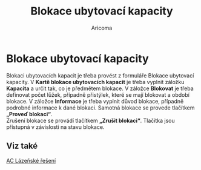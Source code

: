 ﻿---
    title: "Blokace ubytovací kapacity"
    author: Aricoma
    ms.date: 04/30/2018
    ms.topic: article
    ms.prod: dynamics-nav-2017
    ms.contentlocale: cs-cz
    ms.lasthandoff: 04/30/2018
---

# Blokace ubytovací kapacity

Blokaci ubytovacích kapacit je třeba provést z formuláře Blokace ubytovací kapacity.
V **Kartě blokace ubytovacích kapacit** je třeba vyplnit záložku **Kapacita** a určit tak, co je předmětem blokace.
V záložce **Blokovat** je třeba definovat počet lůžek, případně přistýlek, které se mají blokovat a období blokace.
V záložce **Informace** je třeba vyplnit důvod blokace, případně podrobné informace k dané blokaci.
Samotná blokace se provede tlačítkem **„Proveď blokaci“**.  
Zrušení blokace se provádí tlačítkem **„Zrušit blokaci“**.
Tlačítka jsou přístupná v závislosti na stavu blokace. 



## <a name="see-also"></a>Viz také
[AC Lázeňské řešení](spa-solution.md)